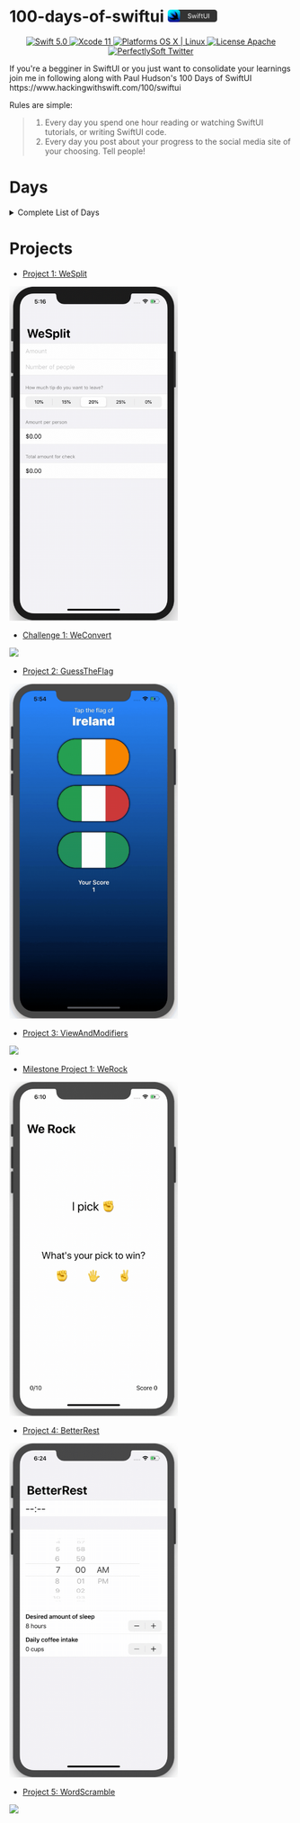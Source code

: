# 100-days-of-swiftui <img src="./Assets/swiftui-badge.png" width="88px" />


<p align="center">
  <a href="https://developer.apple.com/swift/" target="_blank">
    <img src="https://img.shields.io/badge/Swift-5.0-orange.svg?style=flat" alt="Swift 5.0">
  </a>
  <a href="https://developer.apple.com/xcode" target="_blank">   
    <img src="https://img.shields.io/badge/Xcode-11-blue.svg" alt="Xcode 11">
  </a>
  <a href="https://developer.apple.com/swift/" target="_blank">
    <img src="https://img.shields.io/badge/Platforms-OS%20X%20%7C%20Linux%20-lightgray.svg?style=flat" alt="Platforms OS X | Linux">
  </a>
  <a href="http://perfect.org/licensing.html" target="_blank">
    <img src="https://img.shields.io/badge/License-Unlicence-lightgrey.svg?style=flat" alt="License Apache">
  </a>
  <a href="http://twitter.com/VidreaSebastian" target="_blank">
    <img src="https://img.shields.io/badge/Twitter-@VidreaSebastian-blue.svg?style=flat" alt="PerfectlySoft Twitter">
  </a>
</p>
If you're a begginer in SwiftUI or you just want to consolidate your learnings join me in following along with Paul Hudson's 100 Days of SwiftUI https://www.hackingwithswift.com/100/swiftui

Rules are simple:
> 1. Every day you spend one hour reading or watching SwiftUI tutorials, or writing SwiftUI code.
> 2. Every day you post about your progress to the social media site of your choosing. Tell people!

# Days

<details>
<summary>Complete List of Days</summary>

- Day 16: [Project 1: WeSplit, Part One](./Day%2016%20-%20Project%201,%20part%20one/)
- Day 17: [Project 1: WeSplit, Part Two](./Day%2017%20-%20Project%201,%20part%20two/)
- Day 18: [Project 1: WeSplit, Part Three](./Day%2018%20-%20Project%201,%20part%20three/)
- Day 19: [Challenge Day](./Day%2019%20-%20Challenge/)
- Day 20: [Project 2: Guess The Flag, Part One](./Day%2020%20-%20Project%202,%20part%20one/)
- Day 21: [Project 2: Guess The Flag, Part Two](./Day%2021%20-%20Project%202,%20part%20two/)
- Day 22: [Project 2: Guess The Flag, Part Three](./Day%2022%20-%20Project%202,%20part%20three/)
- Day 23: [Project 3: Views and Modifiers, Part One](./Day%2023%20-%20Project%203,%20part%20one/)
- Day 24: [Project 3: Views and Modifiers, Part Two](./Day%2024%20-%20Project%203,%20part%20two/)
- Day 25: [Milestone for Projects 1-3](./Day%2025%20-%20Milestone,%20projects%201-3/)
- Day 26: [Project 4: BetterRest, Part One](./Day%2026%20-%20Project%204%20part%20one/)
- Day 27: [Project 4: BetterRest, Part Two](./Day%2027%20-%20Project%204,%20part%20two/)
- Day 28: [Project 4: BetterRest, Part Three](./Day%2028%20-%20Project%204,%20part%20three/)
- Day 29: [Project 5: WordScramble, Part One](./Day%2029%20-%20Project%205,%20part%20one/)
- Day 30: [Project 5: WordScramble, Part Two](./Day%2030%20-%20Project%205,%20part%20two/)
- Day 31: [Project 5: WordScramble, Part Three](./Day%2031%20-%20Project%205,%20part%20three/)
- Day 32: [Project 6: Animation, Part One](./Day%2032%20-%20Project%206,%20part%20one/)
- Day 33: [Project 6: Animation, Part Two](./Day%2033%20-%20Project%206,%20part%20two/)
- Day 34: [Project 6: Animation, Part Three](./Day%2034%20-%20Project%206,%20part%20three/)
- Day 35: [Milestone for Projects 4-6](./Day%2035%20-%20Milestone,%20projects%204-6/)
- Day 36: [Project 7: iExpense, Part One)](./Day%2036%20-%20Project%207,%20part%20one/)
- Day 37: [Project 7: iExpense, Part Two](./Day%2037%20-%20Project%207,%20part%20two/)
- Day 38: [Project 7: iExpense, Part Three)](./Day%2038%20-%20Project%207,%20part%20three/)
- Day 39: [Project 8: Moonshot, Part One](./Day%2039%20-%20Project%208,%20part%20one/)
- Day 40: [Project 8: Moonshot, Part Two](./Day%2040%20-%20Project%208,%20part%20three/)
- Day 41: [Project 8: Moonshot, Part Three](./Day%2041%20-%20Project%208,%20part%20three/)
- Day 42: [Project 8: Moonshot, Part Four](./Day%2042%20-%20Project%208,%20part%20four/)
- Day 43: [Project 9: Drawing, Part One](./Day%2043%20-%20Project%209,%20part%20one/)
- Day 44: [Project 9: Drawing, Part Two](./Day%2044%20-%20Project%209,%20part%20two/)
- Day 45: [Project 9: Drawing, Part Three)](./Day%2045%20-%20Project%209,%20part%20three/)
- Day 46: [Project 9: Drawing, Part Four](./Day%2046%20-%20Project%209,%20part%20four/)
- Day 47: [Milestone for Projects 7-9](./Day%2047%20-%20Milestone,%20Projects%207-9/)
- Day 48: [What Star Wars can Teach Us About Swift](https://vimeo.com/295238750)
- Day 49: [Project 10: CupcakeCorner, Part One](./Day%2049%20-%20Project%2010,%20part%20one/)
- Day 50: [Project 10: CupcakeCorner, Part Two](./Day%2050%20-%20Project%2010,%20part%20two/)
- Day 51: [Project 10: CupcakeCorner, Part Three](./Day%2051%20-%20Project%2010,%20part%20three/)
- Day 52: [Project 10: CupcakeCorner, Part Four](./Day%2052%20-%20Project%2010,%20part%20four/)
- Day 53: [Project 11: Bookworm, Part One](./Day%2053%20-%20Project%2011,%20part%20one/)
- Day 54: [Project 11: Bookworm, Part Two](./Day%2054%20-%20Project%2011,%20part%20two/)
- Day 55: [Project 11: Bookworm, Part Three](./Day%2055%20-%20Project%2011,%20part%20three/)
- Day 56: [Project 11: Bookworm, Part Four](./Day%2056%20-%20Project%2011,%20part%20four/)
- Day 57: [Project 12: Core Data, Part One](./Day%2057%20-%20Project%2012,%20part%20one/)
- Day 58: [Project 12: Core Data, Part Two](./Day%2058%20-%20Project%2012,%20part%20two/)
- Day 59: [Project 12: Core Data, Part Three](./Day%2059%20-%20Project%2012,%20part%20three/)
- Day 60: [Milestone for Projects 10-12, Part One](./Day%2060%20-%20Milestone,%20Projects%2010-12/)
- Day 61: [Milestone for Projects 10-12, Part Two](./Day%2061%20-%20Time%20for%20Core%20Data/)
- Day 62: [Project 13: Instafilter, Part One](./Day%2062%20-%20Project%2013,%20Part%20One/)
- Day 63: [Project 13: Instafilter, Part Two](./Day%2063%20-%20Project%2013,%20Part%20Two/)
- Day 64: [Project 13: Instafilter, Part Three](./Day%2064%20-%20Project%2013,%20Part%20Three/)
- Day 65: [Project 13: Instafilter, Part Four](./Day%2065%20-%20Project%2013,%20Part%20Four/)
- Day 66: [Project 13: Instafilter, Part Five](./Day%2066%20-%20Project%2013,%20Part%20Five/)
- Day 67: [Project 13: Instafilter, Part Six](./Day%2067%20-%20Project%2013,%20Part%20Six/)
- Day 68: [Project 14: PlaceCase, Part One](./Day%2068%20-%20Project%2014,%20Part%20One/)
- Day 69: [Project 14: PlaceCase, Part Two](./Day%2069%20-%20Project%2014,%20Part%20Two/)
- Day 70: [Project 14: PlaceCase, Part Three](./Day%2070%20-%20Project%2014,%20Part%20Three/)
- Day 71: [Project 14: PlaceCase, Part Four](./Day%2071%20-%20Project%2014,%20Part%20Four/)
- Day 72: [Project 14: PlaceCase, Part Five](./Day%2072%20-%20Project%2014,%20Part%20Five/)
- Day 73: [Project 14: PlaceCase, Part Six](./Day%2073%20-%20Project%2014,%20Part%20Six/)
- Day 74: [Project 15: Accessibility, Part One](./Day%2074%20-%20Project%2015,%20Part%20One/)
- Day 75: [Project 15: Accessibility, Part Two](./Day%2075%20-%20Project%2015,%20Part%20Two/)
- Day 76: [Project 15: Accessibility, Part Three](./Day%2076%20-%20Project%2015,%20Part%20Three/)
- Day 77: [Milestone for Projects 13-15, Part One](./Day%2077%20-%20Milestone,%20Projects%2013-15/)
- Day 78: [Milestone for Projects 13-15, Part Two](./Day%2078%20-%20Time%20for%20MapKit/)
- Day 79: [Project 16: QRConnections, Part One](./Day%2079%20-%20Project%2016,%20Part%20One/)
- Day 80: [Project 16: QRConnections, Part Two](./Day%2080%20-%20Project%2016,%20Part%20Two/)
- Day 81: [Project 16: QRConnections, Part Three](./Day%2081%20-%20Project%2016,%20Part%20Three/)
- Day 82: [Project 16: QRConnections, Part Four](./Day%2082%20-%20Project%2016,%20Part%20Four/)
- Day 83: [Project 16: QRConnections, Part Five](./Day%2083%20-%20Project%2016,%20Part%20Five/)
- Day 84: [Project 16: QRConnections, Part Six](./Day%2084%20-%20Project%2016,%20Part%20Six/)
- Day 85: [Project 16: QRConnections. Part Seven](./Day%2085%20-%20Project%2016,%20Part%20Seven/)
- Day 86: [Project 17: Flashzilla, Part One](./Day%2086%20-%20Project%2017,%20Part%20One/)
- Day 87: [Project 17: Flashzilla, Part Two](./Day%2087%20-%20Project%2017,%20Part%20Two/)
- Day 88: [Project 17: Flashzilla, Part Three](./Day%2088%20-%20Project%2017,%20Part%20Three/)
- Day 89: [Project 17: Flashzilla, Part Four](./Day%2089%20-%20Project%2017,%20Part%20Four/)
- Day 90: [Project 17: Flashzilla, Part Five](./Day%2090%20-%20Project%2017,%20Part%20Five/)
- Day 91: [Project 17: Flashzilla, Part Six](./Day%2091%20-%20Project%2017,%20Part%20Six/)
- Day 92: [Project 18: Layout and geometry, Part One](./Day%2092%20-%20Project%2018,%20Part%20One/)
- Day 93: [Project 18: Layout and geometry, Part Two](./Day%2093%20-%20Project%2018,%20Part%20Two/)
- Day 94: [Project 18: Layout and geometry, Part Three](./Day%2094%20-%20Project%2018,%20Part%20Three/)
- Day 95: [Milestone for Projects 16-18](./Day%2095%20-%20Milestone,%20Projects%2016-18/)
- Day 96: [Project 19: SnowSeeker, Part One](./Day%2096%20-%20Project%2019,%20Part%20One/) 
- Day 97: [Project 19: SnowSeeker, Part Two](./Day%2097%20-%20Project%2019,%20Part%20Two/)
- Day 98: [Project 19: SnowSeeker, Part Three](./Day%2098%20-%20Project%2019,%20Part%20Three/) 
- Day 99: [Project 19: SnowSeeker, Part Four](./Day%2099%20-%20Project%2019,%20Part%20Four/)

</details>

# Projects

- [Project 1: WeSplit](./Day%2018%20-%20Project%201%2C%20part%20three/WeSplit)

<img src="./Day%2018%20-%20Project%201%2C%20part%20three/Assets/WeSplit-recording.gif" width="300px"/>

<br/>

- [Challenge 1: WeConvert](./Day%2019%20-%20Challenge/WeConvert/)

<img src="./Day%2019%20-%20Challenge/Assets/WeConvert-recording.gif" width="300px"/>

<br/>

- [Project 2: GuessTheFlag](./Day%2022%20-%20Project%202,%20part%20three/GuessTheFlag/)

<img src="./Day%2022%20-%20Project%202,%20part%20three/Assets/GuessTheFlag-recording.gif" width="300px"/>

<br/>

- [Project 3: ViewAndModifiers](./Day%2024%20-%20Project%203,%20part%20one/ViewsAndModifiers)

<img src="./Day%2024%20-%20Project%203,%20part%20one/Assets/ViewAndModifiers-screenshot.jpg" width="300px"/>

<br/>

- [Milestone Project 1: WeRock](./Day%2025%20-%20Milestone,%20projects%201-3/WeRock/)

<img src="./Day%2025%20-%20Milestone,%20projects%201-3/Assets/WeRock-recording.gif" width="300px"/>

<br/>

- [Project 4: BetterRest](./Day%2027%20-%20Project%204,%20part%20two/BetterRest/)

<img src="./Day%2027%20-%20Project%204,%20part%20two/Assets/BetterRest-recording.gif" width="300px"/>

<br/>

- [Project 5: WordScramble](./Day%2030%20-%20Project%205,%20part%20two/WordScramble/)

<img src="./Day%2030%20-%20Project%205,%20part%20two/Assets/WordScramble-recording.gif" width="300px"/>

<br/>